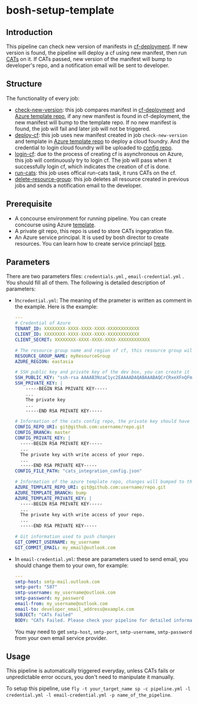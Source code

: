 # bosh-setup-template

## Introduction

This pipeline can check new version of manifests in [cf-deployment](https://github.com/cloudfoundry/cf-deployment.git). If new version is found, the pipeline will deploy a cf using new manifest, then run [CATs](https://github.com/cloudfoundry/cf-acceptance-tests/) on it. If CATs passed, new version of the manifest will bump to developer's repo, and a notification email will be sent to developer.

## Structure

The functionality of every job:
- [check-new-version](https://github.com/CloudFoundryOnAzure/cf-pipeline/tree/master/lib/check-new-version): this job compares manifest in [cf-deployment](https://github.com/cloudfoundry/cf-deployment.git) and [Azure template repo](https://github.com/CloudFoundryOnAzure/cf-pipeline/blob/master/bosh-setup-template/credential.yml#L22-L24), if any new manifest is found in cf-deployment, the new manifest will bump to the template repo. If no new manifest is found, the job will fail and later job will not be triggered.
- [deploy-cf](https://github.com/CloudFoundryOnAzure/cf-pipeline/tree/master/lib/deploy-cf): this job uses new manifest created in job `check-new-version` and template in [Azure template repo](https://github.com/CloudFoundryOnAzure/cf-pipeline/blob/master/bosh-setup-template/credential.yml#L22-L24) to deploy a cloud foundry. And the credential to login cloud foundry will be uploaded to [config repo](https://github.com/CloudFoundryOnAzure/cf-pipeline/blob/master/bosh-setup-template/credential.yml#L16-L19).
- [login-cf](https://github.com/CloudFoundryOnAzure/cf-pipeline/tree/master/lib/login-cf): due to the process of creating cf is asynchronous on Azure, this job will continuously try to login cf. The job will pass when it successfully login cf, which indicates the creation of cf is done.
- [run-cats](https://github.com/cloudfoundry/cf-deployment-concourse-tasks#run-cats): this job uses offical run-cats task, it runs CATs on the cf.
- [delete-resource-group](https://github.com/CloudFoundryOnAzure/cf-pipeline/tree/master/lib/delete-resource-group): this job deletes all resource created in previous jobs and sends a notification email to the developer.

## Prerequisite

- A concourse environment for running pipeline. You can create concourse using Azure [template](https://github.com/Azure/azure-quickstart-templates/tree/master/concourse-ci).
- A private git repo, this repo is used to store CATs ingegration file.
- An Azure service principal. It is used by bosh director to create resources. You can learn how to create service princiapl [here](https://docs.microsoft.com/en-us/cli/azure/create-an-azure-service-principal-azure-cli?toc=%2Fazure%2Fazure-resource-manager%2Ftoc.json&view=azure-cli-latest).

## Parameters

There are two parameters files: `credentials.yml` , `email-credential.yml` . You should fill all of them. The following is detailed description of parameters:

- In`credential.yml`: The meaning of the prameter is written as comment in the example. Here is the example:

  ```yaml
  ---
  # Credential of Azure
  TENANT_ID: XXXXXXXX-XXXX-XXXX-XXXX-XXXXXXXXXXXX
  CLIENT_ID: XXXXXXXX-XXXX-XXXX-XXXX-XXXXXXXXXXXX
  CLIENT_SECRET: XXXXXXXX-XXXX-XXXX-XXXX-XXXXXXXXXXXX

  # The resource group name and region of cf, this resource group will be safely delete if pipeline success.
  RESOURCE_GROUP_NAME: myResourceGroup
  AZURE_REGION: eastasia

  # SSH public key and private key of the dev box, you can create it using `ssh-keygen -t rsa -b 2048`. 
  SSH_PUBLIC_KEY: "ssh-rsa AAAAB3NzaC1yc2EAAAADAQABAAABAQCrCRxeXFnQFmBOjRjMactuiY5JUdrYpwJx6WhZw433hicqTbTm9SiqbyOioNM9vqvn0cuTzzIW0+715x2FgKbnFeTZnkY9dcjNuI0NkhF+Ps9X5SZrBPt1muYWs5CqW+jHQeutiCN1rJO6Hn3MyW3HjGJ/lz+x1zZQFFgsIR8S5DywNPCmzKwO3/zxE78ouqSq/QHAUZpVsxunXhtjsz/UQK/XX2J1aP6SI+fxu3rAxHh6yFuEqe0FHqIygmVZkUUc3JkclQU94lzCrrhE5+i8VZzlrOzfkJsdkaqlXOXbfVYmhnUWt49SA79hkwbszA7ucFnQoJLAKYWqzOia3Al3"
  SSH_PRIVATE_KEY: |
      -----BEGIN RSA PRIVATE KEY-----
      ...
      The private key
      ...
      -----END RSA PRIVATE KEY-----

  # Information of the cats config repo, the private key should have write access to the repo.
  CONFIG_REPO_URI: git@github.com:username/repo.git
  CONFIG_BRANCH: master
  CONFIG_PRIVATE_KEY: |
    -----BEGIN RSA PRIVATE KEY-----
    ...
    The private key with write access of your repo.
    ...
    -----END RSA PRIVATE KEY-----
  CONFIG_FILE_PATH: "cats_integration_config.json"

  # Information of the azure template repo, changes will bumped to the repo, the private key should have write access to the repo
  AZURE_TEMPLATE_REPO_URI: git@github.com:username/repo.git
  AZURE_TEMPLATE_BRANCH: bump
  AZURE_TEMPLATE_PRIVATE_KEY: |
    -----BEGIN RSA PRIVATE KEY-----
    ...
    The private key with write access of your repo.
    ...
    -----END RSA PRIVATE KEY-----

  # Git information used to push changes
  GIT_COMMIT_USERNAME: my_username
  GIT_COMMIT_EMAIL: my_email@outlook.com
  ```


- In `email-credential.yml`: these are parameters used to send email, you should change them to your own, for example:

  ```yaml
  ---
  smtp-host: smtp-mail.outlook.com
  smtp-port: "587"
  smtp-username: my_username@outlook.com
  smtp-password: my_password
  email-from: my_username@outlook.com
  email-to: developer_email_address@example.com
  SUBJECT: "CATs Failed"
  BODY: "CATs Failed. Please check your pipeline for detailed information" 
  ```

  You may need to get `smtp-host`, `smtp-port`, `smtp-username`, `smtp-password` from your own  email service provider.


## Usage

This pipeline is automatically triggered everyday, unless CATs fails or unpredictable error occurs, you don't need to manipulate it manually. 

To setup this pipeline, use  `fly -t your_target_name sp -c pipeline.yml -l credential.yml -l email-credential.yml -p name_of_the_pipeline`.
